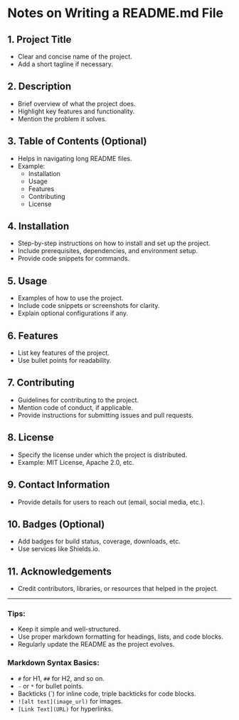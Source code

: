 # Notes on Writing a README.md File

## 1. **Project Title**
- Clear and concise name of the project.
- Add a short tagline if necessary.

## 2. **Description**
- Brief overview of what the project does.
- Highlight key features and functionality.
- Mention the problem it solves.

## 3. **Table of Contents (Optional)**
- Helps in navigating long README files.
- Example:
  - Installation
  - Usage
  - Features
  - Contributing
  - License

## 4. **Installation**
- Step-by-step instructions on how to install and set up the project.
- Include prerequisites, dependencies, and environment setup.
- Provide code snippets for commands.

## 5. **Usage**
- Examples of how to use the project.
- Include code snippets or screenshots for clarity.
- Explain optional configurations if any.

## 6. **Features**
- List key features of the project.
- Use bullet points for readability.

## 7. **Contributing**
- Guidelines for contributing to the project.
- Mention code of conduct, if applicable.
- Provide instructions for submitting issues and pull requests.

## 8. **License**
- Specify the license under which the project is distributed.
- Example: MIT License, Apache 2.0, etc.

## 9. **Contact Information**
- Provide details for users to reach out (email, social media, etc.).

## 10. **Badges (Optional)**
- Add badges for build status, coverage, downloads, etc.
- Use services like Shields.io.

## 11. **Acknowledgements**
- Credit contributors, libraries, or resources that helped in the project.

---

### **Tips:**
- Keep it simple and well-structured.
- Use proper markdown formatting for headings, lists, and code blocks.
- Regularly update the README as the project evolves.

### **Markdown Syntax Basics:**
- `#` for H1, `##` for H2, and so on.
- `-` or `*` for bullet points.
- Backticks (`) for inline code, triple backticks for code blocks.
- `![alt text](image_url)` for images.
- `[Link Text](URL)` for hyperlinks.

